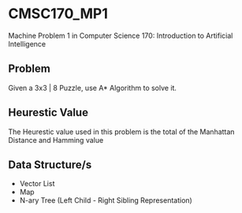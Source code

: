 # CMSC170_MP1

Machine Problem 1 in Computer Science 170: Introduction to Artificial Intelligence

## Problem

Given a 3x3 | 8 Puzzle, use A* Algorithm to solve it.

## Heurestic Value

The Heurestic value used in this problem is the total of the Manhattan Distance and Hamming value

## Data Structure/s

- Vector List
- Map 
- N-ary Tree (Left Child - Right Sibling Representation)
